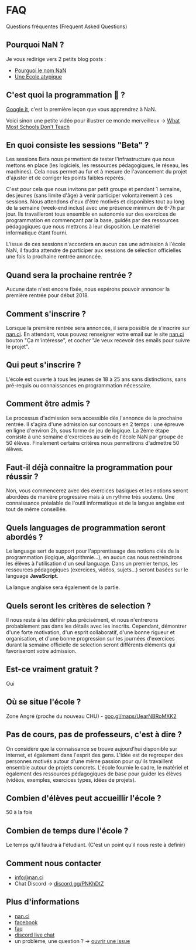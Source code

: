 # FAQ
Questions fréquentes (Frequent Asked Questions)

## Pourquoi NaN ?

Je vous redirige vers 2 petits blog posts :
- [Pourquoi le nom NaN](https://nan.ci/2017/10/17/why/)
- [Une École atypique](https://nan.ci/2017/10/06/hello/)

## C'est quoi la programmation 🤔 ?

[Google it](http://lmgtfy.com/?q=programmation+informatique), c'est la première leçon que vous apprendrez à NaN.

Voici sinon une petite vidéo pour illustrer ce monde merveilleux -> [What Most Schools Don't Teach](https://www.youtube.com/watch?v=nKIu9yen5nc)

## En quoi consiste les sessions "Beta" ?

Les sessions Beta nous permettent de tester l'infrastructure que nous mettons en place (les logiciels, les ressources pédagogiques, le réseau, les machines). Cela nous permet au fur et à mesure de l'avancement du projet d'ajuster et de corriger les points faibles repérés.

C'est pour cela que nous invitons par petit groupe et pendant 1 semaine, des jeunes (sans limite d'âge) à venir participer volontairement à ces sessions. Nous attendons d'eux d'être motivés et disponibles tout au long de la semaine (week-end inclus) avec une présence minimum de 6-7h par jour. Ils travailleront tous ensemble en autonomie sur des exercices de programmation en commençant par la base, guidés par des ressources pédagogiques que nous mettrons à leur disposition. Le matériel informatique étant fourni.

L'issue de ces sessions n'accordera en aucun cas une admission à l'école NaN, il faudra attendre de participer aux sessions de sélection officielles une fois la prochaine rentrée annoncée.

## Quand sera la prochaine rentrée ?

Aucune date n'est encore fixée, nous espérons pouvoir annoncer la première rentrée pour début 2018. 

## Comment s'inscrire ?

Lorsque la première rentrée sera annoncée, il sera possible de s'inscrire sur [nan.ci](https://nan.ci).
En attendant, vous pouvez renseigner votre email sur le site [nan.ci](https://nan.ci) bouton "Ça m'intéresse", et cocher "Je veux recevoir des emails pour suivre le projet".

## Qui peut s'inscrire ?

L'école est ouverte à tous les jeunes de 18 à 25 ans sans distinctions, sans pré-requis ou connaissances en programmation nécessaire.

## Comment être admis ?

Le processus d'admission sera accessible dès l'annonce de la prochaine rentrée.
Il s'agira d'une admission sur concours en 2 temps : une épreuve en ligne d'environ 2h, sous forme de jeu de logique. La 2ème étape consiste à une semaine d'exercices au sein de l'école NaN par groupe de 50 élèves. Finalement certains critères nous permettrons d'admettre 50 élèves.

## Faut-il déjà connaitre la programmation pour réussir ?

Non, vous commencerez avec des exercices basiques et les notions seront abordées de manière progressive mais à un rythme très soutenu. Une connaissance préalable de l'outil informatique et de la langue anglaise est tout de même conseillée.

## Quels languages de programmation seront abordés ?

Le language sert de support pour l'apprentissage des notions clés de la programmation (logique, algorithmie...), en aucun cas nous restreindrons les élèves à l'utilisation d'un seul language. Dans un premier temps, les ressources pédagogiques (exercices, vidéos, sujets...) seront basées sur le language **JavaScript**.

La langue anglaise sera également de la partie.

## Quels seront les critères de selection ?

Il nous reste à les définir plus précisément, et nous n'entrerons probablement pas dans les détails avec les inscrits. Cependant, démontrer d'une forte motivation, d'un esprit collaboratif, d'une bonne rigueur et organisation, et d'une bonne progression sur les journées d'exercices durant la semaine officielle de selection seront différents éléments qui favoriseront votre admission.

## Est-ce vraiment gratuit ?

Oui

## Où se situe l'école ?

Zone Angré (proche du nouveau CHU) - [goo.gl/maps/UearNBRoMXK2](https://goo.gl/maps/UearNBRoMXK2)

## Pas de cours, pas de professeurs, c'est à dire ?

On considère que la connaissance se trouve aujourd'hui disponible sur internet, et également dans l'esprit des gens.
L'idée est de regrouper des personnes motivés autour d'une même passion pour qu'ils travaillent ensemble autour de projets concrets.
L'école fournie le cadre, le matériel et également des ressources pédagogiques de base pour guider les élèves (vidéos, exemples, exercices types, idées de projets).

## Combien d'élèves peut accueillir l'école ?

50 à la fois

## Combien de temps dure l'école ?

Le temps qu'il faudra à l'étudiant. (C'est un point qu'il nous reste à definir)

## Comment nous contacter

- info@nan.ci
- Chat Discord -> [discord.gg/PNKhDtZ](https://discord.gg/PNKhDtZ)

## Plus d'informations

- [nan.ci](https://nan.ci)
- [facebook](https://www.facebook.com/ecolenan)
- [faq](https://nan.ci/faq)
- [discord live chat](https://discord.gg/PNKhDtZ)
- un problème, une question ? -> [ouvrir une issue](https://github.com/nan-ci/faq/issues/new)
